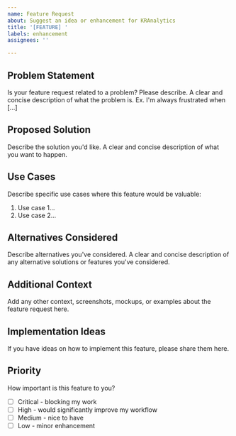 ```yaml
---
name: Feature Request
about: Suggest an idea or enhancement for KRAnalytics
title: '[FEATURE] '
labels: enhancement
assignees: ''

---
```


## Problem Statement
Is your feature request related to a problem? Please describe.
A clear and concise description of what the problem is. Ex. I'm always frustrated when [...]

## Proposed Solution
Describe the solution you'd like.
A clear and concise description of what you want to happen.

## Use Cases
Describe specific use cases where this feature would be valuable:
1. Use case 1...
2. Use case 2...

## Alternatives Considered
Describe alternatives you've considered.
A clear and concise description of any alternative solutions or features you've considered.

## Additional Context
Add any other context, screenshots, mockups, or examples about the feature request here.

## Implementation Ideas
If you have ideas on how to implement this feature, please share them here.

## Priority
How important is this feature to you?
- [ ] Critical - blocking my work
- [ ] High - would significantly improve my workflow
- [ ] Medium - nice to have
- [ ] Low - minor enhancement
